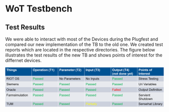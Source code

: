 # WoT Testbench

## Test Results

We were able to interact with most of the Devices during the Plugfest and compared our new implementation of the TB
to the old one. We created test reports which are located in the respective directories. The figure below illustrates
the test results of the new TB and shows points of interest for the differnet devices.

![Results](Results.PNG)
